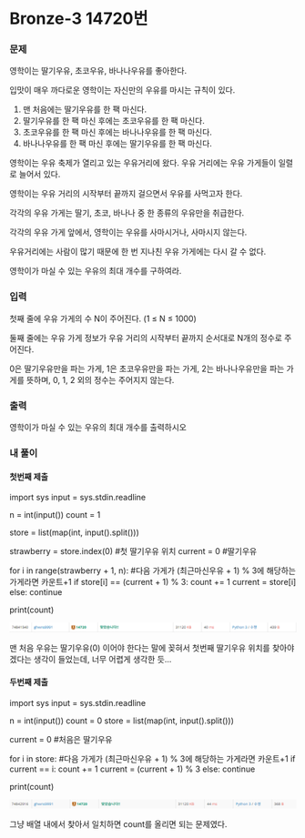 # Bronze-3 14720번

### 문제
<p>영학이는 딸기우유, 초코우유, 바나나우유를 좋아한다.</p>

<p>입맛이 매우 까다로운 영학이는 자신만의 우유를 마시는 규칙이 있다.</p>

<ol>
	<li>맨 처음에는 딸기우유를 한 팩 마신다.</li>
	<li>딸기우유를 한 팩 마신 후에는 초코우유를 한 팩 마신다.</li>
	<li>초코우유를 한 팩 마신 후에는 바나나우유를 한 팩 마신다.</li>
	<li>바나나우유를 한 팩 마신 후에는 딸기우유를 한 팩 마신다.&nbsp;</li>
</ol>

<p>영학이는 우유 축제가 열리고 있는 우유거리에 왔다. 우유 거리에는 우유 가게들이 일렬로 늘어서 있다.</p>

<p>영학이는 우유 거리의 시작부터 끝까지 걸으면서 우유를 사먹고자 한다.</p>

<p>각각의 우유 가게는 딸기, 초코, 바나나 중 한 종류의 우유만을 취급한다.</p>

<p>각각의 우유 가게 앞에서, 영학이는 우유를 사마시거나, 사마시지 않는다.</p>

<p>우유거리에는 사람이 많기 때문에 한 번 지나친 우유 가게에는 다시 갈 수 없다.</p>

<p>영학이가 마실 수 있는 우유의 최대 개수를 구하여라.</p>

### 입력
<p>첫째 줄에 우유 가게의 수 N이 주어진다. (1 ≤ N ≤ 1000)</p>

<p>둘째 줄에는 우유 가게 정보가 우유 거리의 시작부터 끝까지 순서대로 N개의 정수로 주어진다.</p>

<p>0은 딸기우유만을 파는 가게, 1은 초코우유만을 파는 가게, 2는 바나나우유만을 파는 가게를 뜻하며, 0, 1, 2 외의 정수는 주어지지 않는다.</p>

### 출력
<p>영학이가 마실 수 있는 우유의 최대 개수를 출력하시오</p>

### 내 풀이

#### 첫번째 제출
import sys
input = sys.stdin.readline

n = int(input())
count = 1

store = list(map(int, input().split()))

strawberry = store.index(0) #첫 딸기우유 위치
current = 0 #딸기우유

for i in range(strawberry + 1, n):
    #다음 가게가 (최근마신우유 + 1) % 3에 해당하는 가게라면 카운트+1
    if store[i] == (current + 1) % 3:
        count += 1
        current = store[i]
    else:
        continue

print(count)

![alt text](image.png)

맨 처음 우유는 딸기우유(0) 이어야 한다는 말에 꽂혀서 첫번째 딸기우유 위치를 찾아야겠다는 생각이 들었는데, 너무 어렵게 생각한 듯...

#### 두번째 제출
import sys
input = sys.stdin.readline

n = int(input())
count = 0
store = list(map(int, input().split()))

current = 0 #처음은 딸기우유

for i in store:
    #다음 가게가 (최근마신우유 + 1) % 3에 해당하는 가게라면 카운트+1
    if current == i:
        count += 1
        current = (current + 1) % 3
    else:
        continue

print(count)

![alt text](image-1.png)

그냥 배열 내에서 찾아서 일치하면 count를 올리면 되는 문제였다.